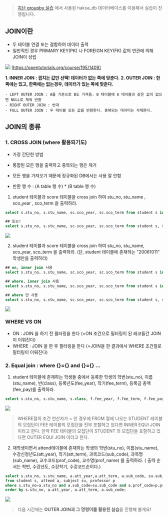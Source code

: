 > [지난 groupby 실습](https://velog.io/@crosstar1228/SQLGROUP-BY%EC%97%B4-2%EA%B0%9C-%EC%97%B4-3%EA%B0%9C-null%EA%B0%92-%EC%B2%98%EB%A6%AC%EC%99%80-having-%ED%99%9C%EC%9A%A9) 에서 사용된 haksa_db 데이터베이스를 이용해서 실습이 진행됩니다.

## JOIN이란

- 두 테이블 연결 또는 결합하여 데이터 출력
- 일반적인 경우 PRIMARY KEY(PK) 나 FOREIGN KEY(FK) 값의 연관에 의해 JOIN이 성립

![](https://images.velog.io/images/crosstar1228/post/c7c4d1aa-0057-47d0-b038-a7ed985b8f2a/image.png)
[https://opentutorials.org/course/195/1409]


**1. INNER JOIN : 겹치는 값만 선택! 데이터가 없는 쪽에 맞춘다.**
**2. OUTER JOIN : 한쪽에는 있고, 한쪽에는 없는경우, 데이터가 있는 쪽에 맞춘다.**

	- LEFT OUTER JOIN : A를 기준으로 B도 가져옴. B 테이블에 A 테이블과 같은 값이 없으면 NULL로 채워 반환
	- RIGHT OUTER JOIN : 반대
	- FULL OUTER JOIN : 두 테이블 모든 값을 반환한다. 중복되는 데이터는 삭제한다. 
    
## JOIN의 종류
### 1. CROSS JOIN (where 활용되기도)
- 가장 간단한 방법
- 통합된 모든 행을 출력하고 중복되는 행은 제거
- 모든 행을 가져오기 때문에 정규화된 DB에서는 사용 잘 안함

- 반환 행 수 : (A table 행 수) * (B table 행 수)

1) student 테이블과 score 테이블을 cross join 하여 stu_no, stu_name , sco_year , sco_term 을 출력하라.

```sql
select s.stu_no, s.stu_name, sc.sco_year, sc.sco_term from student s inner join score sc;

## 또는!
select s.stu_no, s.stu_name, sc.sco_year, sc.sco_term from student s, score sc;

```
![](https://images.velog.io/images/crosstar1228/post/4f17fd31-d57b-4f71-a09e-b694a45ddb32/image.png)


2) student 테이블과 score 테이블을 cross join 하여 stu_no, stu_name, sco_year, sco_term 을 출력하라. (단, student 테이블에 존재하는 "20061011" 학생만을 출력하라)

```sql
## on, inner join 사용
select s.stu_no, s.stu_name, sc.sco_year, sc.sco_term from student s inner join score sc **on** s.stu_no = '20061011';

## where, inner join 사용
select s.stu_no, s.stu_name, sc.sco_year, sc.sco_term from student s inner join score sc **where** s.stu_no = '20061011';

## where 만 사용
select s.stu_no, s.stu_name, sc.sco_year, sc.sco_term from student s, score sc where s.stu_no = '20061011';

```
![](https://images.velog.io/images/crosstar1228/post/f465a77a-413b-4ff2-949d-6e28eb6aa626/image.png)



### WHERE VS ON
- ON : JOIN 을 하기 전 필터링을 한다 (=ON 조건으로 필터링이 된 레코들간 JOIN이 이뤄진다)
- WHERE : JOIN 을 한 후 필터링을 한다 (=JOIN을 한 결과에서 WHERE 조건절로 필터링이 이뤄진다)

### 2. Equal join : where {}={} and {}={} ...
1) student 테이블에 존재하는 학생들 중에서 등록한 학생의 학번(stu_no), 이름(stu_name), 반(class), 등록년도(fee_year), 학기(fee_term), 등록금 총액(fee_pay)를 출력하라.

```sql
select s.stu_no, s.stu_name, s.class, f.fee_year, f.fee_term, f.fee_pay from student s, fee f where s.stu_no=f.stu_no; 
```
![](https://images.velog.io/images/crosstar1228/post/c9cb8a69-28f9-4d14-b21c-401633ffcd08/image.png)

> WHERE절의 조건 연산자가 = 인 경우에 FROM 절에 나오는 STUDENT 테이블의 모집단이 FEE 테이블의 모집단을 전부 포함하고 있다면 INNER EQUI JOIN 이라고 한다. 만약 FEE 테이블의 모집단이 STUDENT 의 모집단을 포함하고 있다면 OUTER EQUI JOIN 이라고 한다.

2. 재학생이면서 attend테이블에 존재하는 학생의 학번(stu_no), 이름(stu_name), 수강신청년도(att_year),  학기(att_term), 과목코드(sub_code), 과목명(sub_name), 교수코드(prof_code), 교수명(prof_name) 를 출력하라. ( 출력 순서는 학번, 수강년도, 수강학기, 수강코드순이다.)

```sql
select s.stu_no, s.stu_name, a.att_year,a.att_term, a.sub_code, su.sub_name, a.prof_code, p.prof_name
from student s, attend a, subject su, professor p
where s.stu_no=a.stu_no and a.sub_code=su.sub_code and a.prof_code=p.prof_code
order by s.stu_no, a.att_year, a.att_term, a.sub_code; 
```
![](https://images.velog.io/images/crosstar1228/post/9d9603cc-5f75-4fe0-8d33-e477ce0f317b/image.png)



> 다음 시간에는 **OUTER JOIN과 그 명령어를 활용힌 실습**을 진행해 볼게요!



